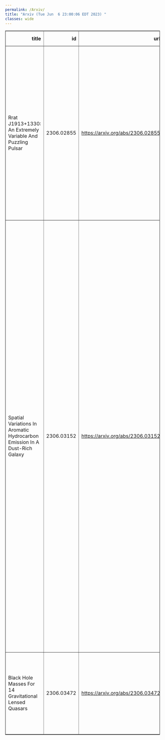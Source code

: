 ```yaml
---
permalink: /Arxiv/
title: "Arxiv (Tue Jun  6 23:00:06 EDT 2023) "
classes: wide
---
```

<table border="1" class="dataframe">
  <thead>
    <tr style="text-align: right;">
      <th>title</th>
      <th>id</th>
      <th>url</th>
      <th>authors</th>
      <th>Local Authors</th>
    </tr>
  </thead>
  <tbody>
    <tr>
      <td>Rrat J1913+1330: An Extremely Variable And Puzzling Pulsar</td>
      <td>2306.02855</td>
      <td><a href="https://arxiv.org/abs/2306.02855" target="_blank">https://arxiv.org/abs/2306.02855</a></td>
      <td>S. B. Zhang, J. J. Geng, J. S. Wang, X. Yang, J. Kaczmarek, Z. F. Tang, S. Johnston, G. Hobbs, R. Manchester, X. F. Wu, P. Jiang, Y. F. Huang, Y. C. Zou, Z. G. Dai, B. Zhang, D. Li, Y. P. Yang, S. Dai, C. M. Chang, Z. C. Pan, J. G. Lu, J. J. Wei, Y. Li, Q. W. Wu, L. Qian, P. Wang, S. Q. Wang, Y. Feng, L. Staveley-Smith</td>
      <td>Ji Wang</td>
    </tr>
    <tr>
      <td>Spatial Variations In Aromatic Hydrocarbon Emission In A Dust-Rich   Galaxy</td>
      <td>2306.03152</td>
      <td><a href="https://arxiv.org/abs/2306.03152" target="_blank">https://arxiv.org/abs/2306.03152</a></td>
      <td>Justin S. Spilker, Kedar A. Phadke, Manuel Aravena, Melanie Archipley, Matthew B. Bayliss, Jack E. Birkin, Matthieu Bethermin, James Burgoyne, Jared Cathey, Scott C. Chapman, Hakon Dahle, Anthony H. Gonzalez, Gayathri Gururajan, Christopher C. Hayward, Yashar D. Hezaveh, Ryley Hill, Taylor A. Hutchison, Keunho J. Kim, Seonwoo Kim, David Law, Ronan Legin, Matthew A. Malkan, Daniel P. Marrone, Eric J. Murphy, Desika Narayanan, Alex Navarre, Grace M. Olivier, Jeffrey A. Rich, Jane R. Rigby, Cassie Reuter, James E. Rhoads, Keren Sharon, J. D. T. Smith, Manuel Solimano, Nikolaus Sulzenauer, Joaquin D. Vieira, Axel Weiss, Katherine E. Whitaker</td>
      <td>Grace Olivier</td>
    </tr>
    <tr>
      <td>Black Hole Masses For 14 Gravitational Lensed Quasars</td>
      <td>2306.03472</td>
      <td><a href="https://arxiv.org/abs/2306.03472" target="_blank">https://arxiv.org/abs/2306.03472</a></td>
      <td>A. Melo, V. Motta, J. Mejía-Restrepo, R. J. Assef, N. Godoy, E. Mediavilla, E. Falco, C. S. Kochanek, F. Ávila-Vera, R. Jerez</td>
      <td>Christopher Kochanek</td>
    </tr>
  </tbody>
</table>